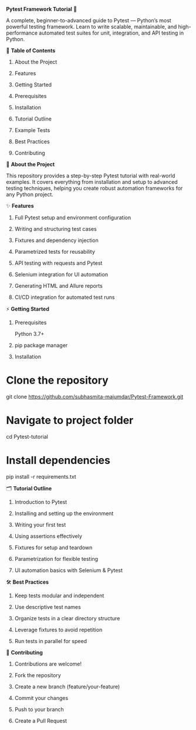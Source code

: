 **Pytest Framework Tutorial** 🚀

  A complete, beginner-to-advanced guide to Pytest — Python’s most powerful testing framework. Learn to write scalable, maintainable, and high-performance automated test suites for unit, integration, and API testing in Python.

📖 **Table of Contents**

  1. About the Project
  
  2. Features
  
  3. Getting Started
  
  4. Prerequisites
  
  5. Installation
  
  6. Tutorial Outline
  
  7. Example Tests
  
  8. Best Practices
  
  9. Contributing


📌 **About the Project**

  This repository provides a step-by-step Pytest tutorial with real-world examples. It covers everything from installation and setup to advanced testing techniques, helping you create robust automation frameworks for any Python project.

✨ **Features**

  1. Full Pytest setup and environment configuration
  
  2. Writing and structuring test cases
  
  3. Fixtures and dependency injection
  
  4. Parametrized tests for reusability
  
  5. API testing with requests and Pytest
  
  6. Selenium integration for UI automation
  
  7. Generating HTML and Allure reports
  
  8. CI/CD integration for automated test runs

⚡ **Getting Started**
1. Prerequisites

      Python 3.7+

2. pip package manager

3. Installation
  # Clone the repository
  git clone https://github.com/subhasmita-majumdar/Pytest-Framework.git
  
  # Navigate to project folder
  cd Pytest-tutorial  
  
  # Install dependencies
  pip install -r requirements.txt  

🗂 **Tutorial Outline**

  1. Introduction to Pytest
  
  2. Installing and setting up the environment
  
  3. Writing your first test
  
  4. Using assertions effectively
  
  5. Fixtures for setup and teardown
  
  6. Parametrization for flexible testing
  
  7. UI automation basics with Selenium & Pytest


🛠 **Best Practices**

  1. Keep tests modular and independent
  
  2. Use descriptive test names
  
  3. Organize tests in a clear directory structure
  
  4. Leverage fixtures to avoid repetition
  
  5. Run tests in parallel for speed

🤝 **Contributing**

  1. Contributions are welcome!
  
  2. Fork the repository
  
  3. Create a new branch (feature/your-feature)
  
  4. Commit your changes
  
  5. Push to your branch
  
  6. Create a Pull Request
  
